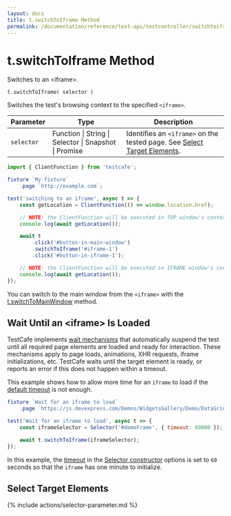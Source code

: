 ```yaml
---
layout: docs
title: t.switchToIframe Method
permalink: /documentation/reference/test-api/testcontroller/switchtoiframe.html
---
```

# t.switchToIframe Method

Switches to an \<iframe\>.

```text
t.switchToIframe( selector )
```

Switches the test's browsing context to the specified `<iframe>`.

Parameter  | Type                                              | Description
---------- | ------------------------------------------------- | -----------------------------------------------------------------------------------------------------------
`selector` | Function &#124; String &#124; Selector &#124; Snapshot &#124; Promise | Identifies an `<iframe>` on the tested page. See [Select Target Elements](#select-target-elements).

```js
import { ClientFunction } from 'testcafe';

fixture `My fixture`
    .page `http://example.com`;

test('switching to an iframe', async t => {
    const getLocation = ClientFunction(() => window.location.href);

    // NOTE: the ClientFunction will be executed in TOP window's context
    console.log(await getLocation());

    await t
        .click('#button-in-main-window')
        .switchToIframe('#iframe-1')
        .click('#button-in-iframe-1');

    // NOTE: the ClientFunction will be executed in IFRAME window's context
    console.log(await getLocation());
});
```

You can switch to the main window from the `<iframe>` with the [t.switchToMainWindow](switchtomainwindow.md) method.

## Wait Until an \<iframe\> Is Loaded

TestCafe implements [wait mechanisms](../../../guides/concepts/built-in-wait-mechanisms.md) that automatically suspend the test until all required page elements are loaded and ready for interaction. These mechanisms apply to page loads, animations, XHR requests, iframe initializations, etc. TestCafe waits until the target element is ready, or reports an error if this does not happen within a timeout.

This example shows how to allow more time for an `iframe` to load if the [default timeout](../../command-line-interface.md#--selector-timeout-ms) is not enough.

```js
fixture `Wait for an iframe to load`
    .page `https://js.devexpress.com/Demos/WidgetsGallery/Demo/DataGrid/Overview/jQuery/Light/`;

test('Wait for an iframe to load', async t => {
    const iframeSelector = Selector('#demoFrame', { timeout: 60000 });

    await t.switchToIframe(iframeSelector);
});
```

In this example, the [timeout](../selector/constructor.md#optionstimeout) in the [Selector constructor](../selector/constructor.md) options is set to `60` seconds so that the `iframe` has one minute to initialize.

## Select Target Elements

{% include actions/selector-parameter.md %}
